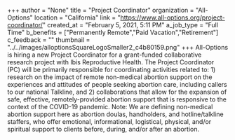 +++
author = "None"
title = "Project Coordinator"
organization = "All-Options"
location = "California"
link = "https://www.all-options.org/project-coordinator/"
created_at = "February 5, 2021, 5:11 PM"
a_job_type = "Full Time"
b_benefits = ["Permanently Remote","Paid Vacation","Retirement"]
c_feedback = ""
thumbnail = "../../images/alloptionsSquareLogoSmaller2_c4b80159.png"
+++
All-Options is hiring a new Project Coordinator for a grant-funded collaborative research project with Ibis Reproductive Health. The Project Coordinator (PC) will be primarily responsible for coordinating activities related to: 1) research on the impact of remote non-medical abortion support on the experiences and attitudes of people seeking abortion care, including callers to our national Talkline, and 2) collaborations that allow for the expansion of safe, effective, remotely-provided abortion support that is responsive to the context of the COVID-19 pandemic. Note: We are defining non-medical abortion support here as abortion doulas, handholders, and hotline/talkline staffers, who offer emotional, informational, logistical, physical, and/or spiritual support to clients before, during, and/or after an abortion.